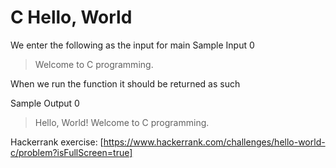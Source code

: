 # C Hello, World

We enter the following as the input for main
Sample Input 0
>Welcome to C programming.

When we run the function it should be returned as such

Sample Output 0
>Hello, World!
>Welcome to C programming.

Hackerrank exercise: [https://www.hackerrank.com/challenges/hello-world-c/problem?isFullScreen=true]
